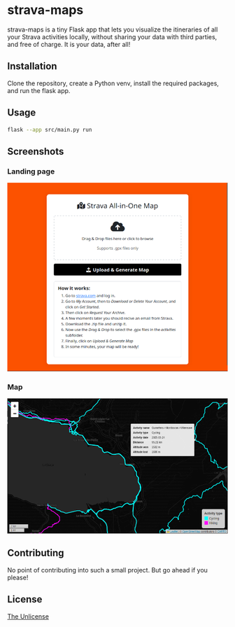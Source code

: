 # strava-maps

strava-maps is a tiny Flask app that lets you visualize the itineraries of all your Strava activities locally, without sharing your data with third parties, and free of charge. It is your data, after all! 

## Installation

Clone the repository, create a Python venv, install the required packages, and run the flask app.

## Usage

```bash
flask --app src/main.py run
```

## Screenshots

### Landing page
![Landing page of strava-maps](figures/example_landing_page.png "Landing page of strava-maps")

### Map

![Example of the user map of strava-maps](figures/example_user_map.png "Example of the user map of strava-maps")

## Contributing

No point of contributing into such a small project. But go ahead if you please!

## License

[The Unlicense](https://unlicense.org/)
